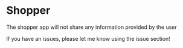 # Shopper

The shopper app will not share any information provided by the user

If you have an issues, please let me know using the issue section!

